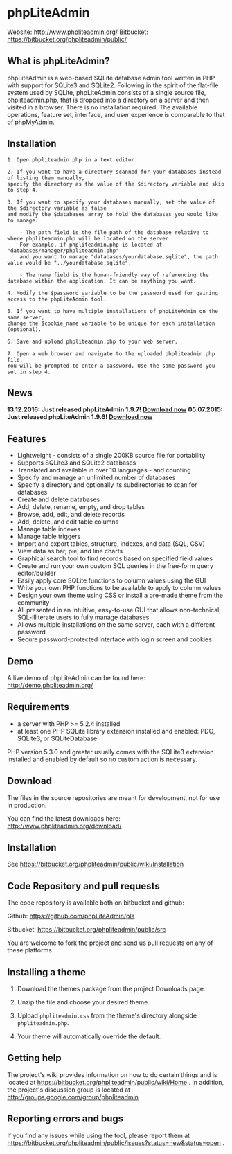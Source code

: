 # phpLiteAdmin

Website: http://www.phpliteadmin.org/
Bitbucket: https://bitbucket.org/phpliteadmin/public/

## What is phpLiteAdmin?

phpLiteAdmin is a web-based SQLite database admin tool written in PHP with
support for SQLite3 and SQLite2. Following in the spirit of the flat-file system
used by SQLite, phpLiteAdmin consists of a single source file, phpliteadmin.php,
that is dropped into a directory on a server and then visited in a browser.
There is no installation required. The available operations, feature set,
interface, and user experience is comparable to that of phpMyAdmin.

## Installation

	1. Open phpliteadmin.php in a text editor.
	
	2. If you want to have a directory scanned for your databases instead of listing them manually, 
	specify the directory as the value of the $directory variable and skip to step 4. 
	
	3. If you want to specify your databases manually, set the value of the $directory variable as false 
	and modify the $databases array to hold the databases you would like to manage.
	
		- The path field is the file path of the database relative to where phpliteadmin.php will be located on the server. 
		For example, if phpliteadmin.php is located at "databases/manager/phpliteadmin.php" 
		and you want to manage "databases/yourdatabase.sqlite", the path value would be "../yourdatabase.sqlite".
		
		- The name field is the human-friendly way of referencing the database within the application. It can be anything you want.

	4. Modify the $password variable to be the password used for gaining access to the phpLiteAdmin tool.
	
	5. If you want to have multiple installations of phpLiteAdmin on the same server, 
	change the $cookie_name variable to be unique for each installation (optional).

	6. Save and upload phpliteadmin.php to your web server.
	
	7. Open a web browser and navigate to the uploaded phpliteadmin.php file. 
	You will be prompted to enter a password. Use the same password you set in step 4.

## News

**13.12.2016: Just released phpLiteAdmin 1.9.7! [Download now](https://bitbucket.org/phpliteadmin/public/downloads/phpLiteAdmin_v1-9-7.zip)**
**05.07.2015: Just released phpLiteAdmin 1.9.6! [Download now](https://bitbucket.org/phpliteadmin/public/downloads/phpLiteAdmin_v1-9-6.zip)**

## Features

-   Lightweight - consists of a single 200KB source file for portability
-   Supports SQLite3 and SQLite2 databases
-   Translated and available in over 10 languages - and counting
-   Specify and manage an unlimited number of databases
-   Specify a directory and optionally its subdirectories to scan for databases
-   Create and delete databases
-   Add, delete, rename, empty, and drop tables
-   Browse, add, edit, and delete records
-   Add, delete, and edit table columns
-   Manage table indexes
-   Manage table triggers
-   Import and export tables, structure, indexes, and data (SQL, CSV)
-   View data as bar, pie, and line charts
-   Graphical search tool to find records based on specified field values
-   Create and run your own custom SQL queries in the free-form query editor/builder
-   Easily apply core SQLite functions to column values using the GUI
-   Write your own PHP functions to be available to apply to column values
-   Design your own theme using CSS or install a pre-made theme from the community
-   All presented in an intuitive, easy-to-use GUI that allows non-technical, SQL-illiterate users to fully manage databases 
-   Allows multiple installations on the same server, each with a different password
-   Secure password-protected interface with login screen and cookies

## Demo

A live demo of phpLiteAdmin can be found here:
http://demo.phpliteadmin.org/

## Requirements

-   a server with PHP >= 5.2.4 installed
-   at least one PHP SQLite library extension installed and enabled: PDO,
    SQLite3, or SQLiteDatabase
    
PHP version 5.3.0 and greater usually comes with the SQLite3 extension installed
and enabled by default so no custom action is necessary.

## Download

The files in the source repositories are meant for development, not for use in production.

You can find the latest downloads here:
http://www.phpliteadmin.org/download/

## Installation

See https://bitbucket.org/phpliteadmin/public/wiki/Installation

## Code Repository and pull requests

The code repository is available both on bitbucket and github:

Github: https://github.com/phpLiteAdmin/pla

Bitbucket: https://bitbucket.org/phpliteadmin/public/src

You are welcome to fork the project and send us pull requests on any of these
platforms.

## Installing a theme
	
1.   Download the themes package from the project Downloads page.
	
2.   Unzip the file and choose your desired theme.
	
3.   Upload `phpliteadmin.css` from the theme's directory alongside
     `phpliteadmin.php`.
	
4.   Your theme will automatically override the default.


## Getting help

The project's wiki provides information on how to do certain things and is
located at https://bitbucket.org/phpliteadmin/public/wiki/Home .
In addition, the project's discussion group is located at
http://groups.google.com/group/phpliteadmin .


## Reporting errors and bugs

If you find any issues while using the tool, please report them at
https://bitbucket.org/phpliteadmin/public/issues?status=new&status=open .